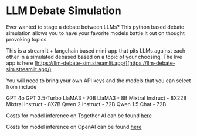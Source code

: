 # LLM Debate Simulation
Ever wanted to stage a debate between LLMs? This python based debate simulation allows you to have your favorite models battle it out on thought provoking topics.

This is a streamlit + langchain based mini-app that pits LLMs against each other in a simulated debased based on a topic of your choosing. The live app is here [https://llm-debate-sim.streamlit.app/](https://llm-debate-sim.streamlit.app/)

You will need to bring your own API keys and the models that you can select from include

GPT 4o
GPT 3.5-Turbo
LlaMA3 - 70B
LlaMA3 - 8B
Mixtral Instruct - 8X22B 
Mixtral Instruct - 8X7B 
Qwen 2 Instruct - 72B
Qwen 1.5 Chat - 72B

Costs for model inference on Together AI can be found [here](https://api.together.ai/models)

Costs for model inference on OpenAI can be found [here](https://openai.com/api/pricing/)

